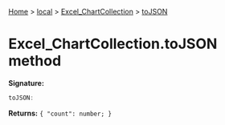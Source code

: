 [Home](./index) &gt; [local](local.md) &gt; [Excel\_ChartCollection](local.excel_chartcollection.md) &gt; [toJSON](local.excel_chartcollection.tojson.md)

# Excel\_ChartCollection.toJSON method


**Signature:**
```javascript
toJSON:
```
**Returns:** `{
            "count": number;
        }`

